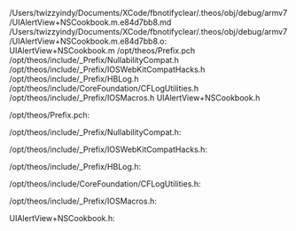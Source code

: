 /Users/twizzyindy/Documents/XCode/fbnotifyclear/.theos/obj/debug/armv7/UIAlertView+NSCookbook.m.e84d7bb8.md /Users/twizzyindy/Documents/XCode/fbnotifyclear/.theos/obj/debug/armv7/UIAlertView+NSCookbook.m.e84d7bb8.o: \
  UIAlertView+NSCookbook.m /opt/theos/Prefix.pch \
  /opt/theos/include/_Prefix/NullabilityCompat.h \
  /opt/theos/include/_Prefix/IOSWebKitCompatHacks.h \
  /opt/theos/include/_Prefix/HBLog.h \
  /opt/theos/include/CoreFoundation/CFLogUtilities.h \
  /opt/theos/include/_Prefix/IOSMacros.h UIAlertView+NSCookbook.h

/opt/theos/Prefix.pch:

/opt/theos/include/_Prefix/NullabilityCompat.h:

/opt/theos/include/_Prefix/IOSWebKitCompatHacks.h:

/opt/theos/include/_Prefix/HBLog.h:

/opt/theos/include/CoreFoundation/CFLogUtilities.h:

/opt/theos/include/_Prefix/IOSMacros.h:

UIAlertView+NSCookbook.h:
